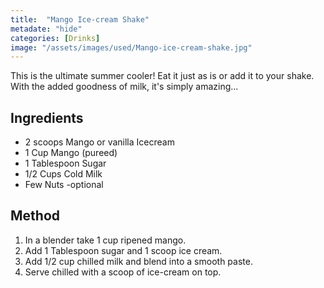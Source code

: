 ```yaml
---
title:  "Mango Ice-cream Shake"
metadate: "hide"
categories: [Drinks]
image: "/assets/images/used/Mango-ice-cream-shake.jpg"
---
```


This is the ultimate summer cooler! Eat it just as is or add it to your shake. With the added goodness of milk, it's simply amazing...


## Ingredients

- 2 scoops Mango or vanilla Icecream
- 1 Cup Mango (pureed)
- 1 Tablespoon Sugar
- 1/2 Cups Cold Milk
- Few Nuts -optional

## Method

1. In a blender take 1 cup ripened mango.
2. Add 1 Tablespoon sugar and 1 scoop ice cream.
3. Add 1/2 cup chilled milk and blend into a smooth paste.
4. Serve chilled with a scoop of ice-cream on top. 
